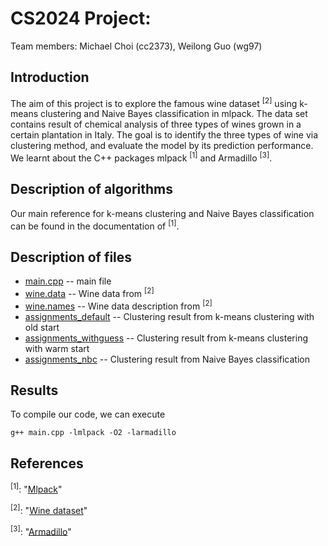 CS2024 Project: 
===================================

Team members: Michael Choi (cc2373), Weilong Guo (wg97)

Introduction
------------
The aim of this project is to explore the famous wine dataset <sup>[2]</sup> using k-means clustering and Naive Bayes classification in mlpack. The data set contains result of chemical analysis of three types of wines grown in a certain plantation in Italy. The goal is to identify the three types of wine via clustering method, and evaluate the model by its prediction performance. 
We learnt about the C++ packages mlpack <sup>[1]</sup> and Armadillo <sup>[3]</sup>.

Description of algorithms
-------------------------
Our main reference for k-means clustering and Naive Bayes classification can be found in the documentation of <sup>[1]</sup>. 


Description of files
--------------------
* [main.cpp](main.cpp) -- main file 
* [wine.data](wine.data) -- Wine data from <sup>[2]</sup>
* [wine.names](wine.names) -- Wine data description from <sup>[2]</sup>
* [assignments_default](assignments_default) -- Clustering result from k-means clustering with old start
* [assignments_withguess](assignments_withguess) -- Clustering result from k-means clustering with warm start
* [assignments_nbc](assignments_nbc) -- Clustering result from Naive Bayes classification

Results
-------
To compile our code, we can execute 
```
g++ main.cpp -lmlpack -O2 -larmadillo
```


References
----------
<sup>[1]</sup>: "[Mlpack](http://www.mlpack.org)"

<sup>[2]</sup>: "[Wine dataset](http://archive.ics.uci.edu/ml/machine-learning-databases/wine/)"

<sup>[3]</sup>: "[Armadillo](http://arma.sourceforge.net/)"

